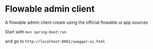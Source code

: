 # Flowable admin client

A flowable admin client create using the official flowable ui app sources

Start with
``mvn spring-boot:run``

and go to 
``http://localhost:8081/swagger-ui.html``
